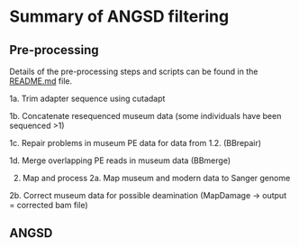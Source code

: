 # Summary of ANGSD filtering

## Pre-processing 

Details of the pre-processing steps and scripts can be found in the [README.md](https://github.com/alexjvr1/Velocity2020/edit/master/README.md) file. 

1a. Trim adapter sequence using cutadapt

1b. Concatenate resequenced museum data (some individuals have been sequenced >1)

1c. Repair problems in museum PE data for data from 1.2. (BBrepair)

1d. Merge overlapping PE reads in museum data (BBmerge)

2. Map and process
2a. Map museum and modern data to Sanger genome

2b. Correct museum data for possible deamination (MapDamage -> output = corrected bam file)

## ANGSD

